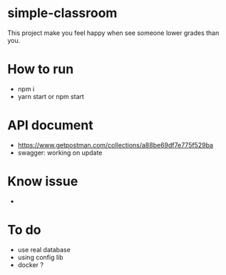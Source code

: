 # simple-classroom
This project make you feel happy when see someone lower grades than you. 
# How to run 
- npm i
- yarn start or npm start
# API document 
- https://www.getpostman.com/collections/a88be69df7e775f529ba
- swagger: working on update
# Know issue 
- 
# To do
- use real database
- using config lib
- docker ?